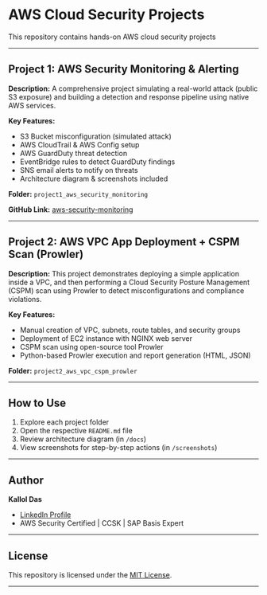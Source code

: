 # AWS Cloud Security Projects

This repository contains hands-on AWS cloud security projects

---

## Project 1: AWS Security Monitoring & Alerting

**Description:**
A comprehensive project simulating a real-world attack (public S3 exposure) and building a detection and response pipeline using native AWS services.

**Key Features:**

* S3 Bucket misconfiguration (simulated attack)
* AWS CloudTrail & AWS Config setup
* AWS GuardDuty threat detection
* EventBridge rules to detect GuardDuty findings
* SNS email alerts to notify on threats
* Architecture diagram & screenshots included

**Folder:** `project1_aws_security_monitoring`

**GitHub Link:** [aws-security-monitoring](https://github.com/Kallol44/aws-security-monitoring)

---

## Project 2: AWS VPC App Deployment + CSPM Scan (Prowler)

**Description:**
This project demonstrates deploying a simple application inside a VPC, and then performing a Cloud Security Posture Management (CSPM) scan using Prowler to detect misconfigurations and compliance violations.

**Key Features:**

* Manual creation of VPC, subnets, route tables, and security groups
* Deployment of EC2 instance with NGINX web server
* CSPM scan using open-source tool Prowler
* Python-based Prowler execution and report generation (HTML, JSON)

**Folder:** `project2_aws_vpc_cspm_prowler`

---

## How to Use

1. Explore each project folder
2. Open the respective `README.md` file
3. Review architecture diagram (in `/docs`)
4. View screenshots for step-by-step actions (in `/screenshots`)

---

## Author

**Kallol Das**

* [LinkedIn Profile](https://www.linkedin.com/in/kallol-das)
* AWS Security Certified | CCSK | SAP Basis Expert

---

## License

This repository is licensed under the [MIT License](LICENSE).

---
